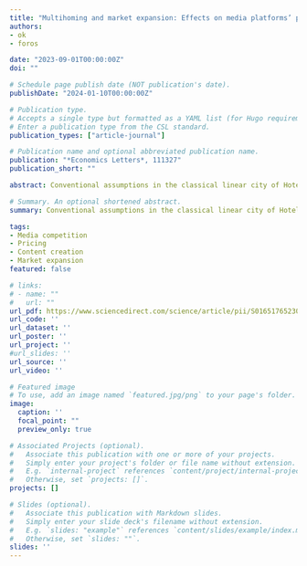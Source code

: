 ```yaml
---
title: "Multihoming and market expansion: Effects on media platforms’ pricing and content creation incentives"
authors:
- ok
- foros

date: "2023-09-01T00:00:00Z"
doi: ""

# Schedule page publish date (NOT publication's date).
publishDate: "2024-01-10T00:00:00Z"

# Publication type.
# Accepts a single type but formatted as a YAML list (for Hugo requirements).
# Enter a publication type from the CSL standard.
publication_types: ["article-journal"]

# Publication name and optional abbreviated publication name.
publication: "*Economics Letters*, 111327"
publication_short: ""

abstract: Conventional assumptions in the classical linear city of Hotelling, the workhorse model in media economics, are (i) that no consumer buys more than one of the goods (they are singlehomers) and (ii) that the market is covered. We relax both assumptions to analyze how exclusive and non-exclusive content affect pricing and profit for media platforms. In contrast to the outcome in a covered market with consumer multihoming, we show that the consumer price in an uncovered market depends on both exclusive and non-exclusive content. If advertisers have a high willingness to pay for exclusive eyeballs, platforms prefer to provide non-exclusive rather than exclusive content.

# Summary. An optional shortened abstract.
summary: Conventional assumptions in the classical linear city of Hotelling, the workhorse model in media economics, are (i) that no consumer buys more than one of the goods (they are singlehomers) and (ii) that the market is covered. We relax both assumptions to analyze how exclusive and non-exclusive content affect pricing and profit for media platforms. In contrast to the outcome in a covered market with consumer multihoming, we show that the consumer price in an uncovered market depends on both exclusive and non-exclusive content. If advertisers have a high willingness to pay for exclusive eyeballs, platforms prefer to provide non-exclusive rather than exclusive content.

tags:
- Media competition
- Pricing 
- Content creation
- Market expansion
featured: false

# links:
# - name: ""
#   url: ""
url_pdf: https://www.sciencedirect.com/science/article/pii/S016517652300352X
url_code: ''
url_dataset: ''
url_poster: ''
url_project: ''
#url_slides: ''
url_source: ''
url_video: ''

# Featured image
# To use, add an image named `featured.jpg/png` to your page's folder. 
image:
  caption: ''
  focal_point: ""
  preview_only: true

# Associated Projects (optional).
#   Associate this publication with one or more of your projects.
#   Simply enter your project's folder or file name without extension.
#   E.g. `internal-project` references `content/project/internal-project/index.md`.
#   Otherwise, set `projects: []`.
projects: []

# Slides (optional).
#   Associate this publication with Markdown slides.
#   Simply enter your slide deck's filename without extension.
#   E.g. `slides: "example"` references `content/slides/example/index.md`.
#   Otherwise, set `slides: ""`.
slides: ''
---
```


